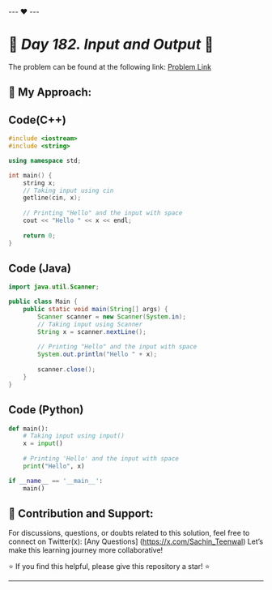--- ❤️ ---

# 🚀 _Day 182. Input and Output_ 🧠


The problem can be found at the following link: [Problem Link](https://www.interviewbit.com/problems/input-and-output/)

## 🎯 **My Approach:**


## Code(C++)
```cpp
#include <iostream>
#include <string>

using namespace std;

int main() {
    string x;
    // Taking input using cin
    getline(cin, x);
    
    // Printing "Hello" and the input with space
    cout << "Hello " << x << endl;
    
    return 0;
}
```

## Code (Java)

```java
import java.util.Scanner;

public class Main {
    public static void main(String[] args) {
        Scanner scanner = new Scanner(System.in);
        // Taking input using Scanner
        String x = scanner.nextLine();
        
        // Printing "Hello" and the input with space
        System.out.println("Hello " + x);
        
        scanner.close();
    }
}
```

## Code (Python)

```python
def main():
    # Taking input using input()
    x = input()
    
    # Printing 'Hello' and the input with space
    print("Hello", x)

if __name__ == '__main__':
    main()

```



## 🎯 **Contribution and Support:**

For discussions, questions, or doubts related to this solution, feel free to connect on Twitter(x): [Any Questions] (https://x.com/Sachin_Teenwal) Let’s make this learning journey more collaborative!

⭐ If you find this helpful, please give this repository a star! ⭐

---

